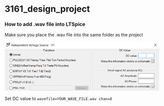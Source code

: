 # 3161_design_project

### How to add .wav file into LTSpice
Make sure you place the .wav file into the same folder as the project

![image info](resources/voltage_settings.png)

Set DC value to `wavefile=YOUR_WAVE_FILE.wav chan=0`
